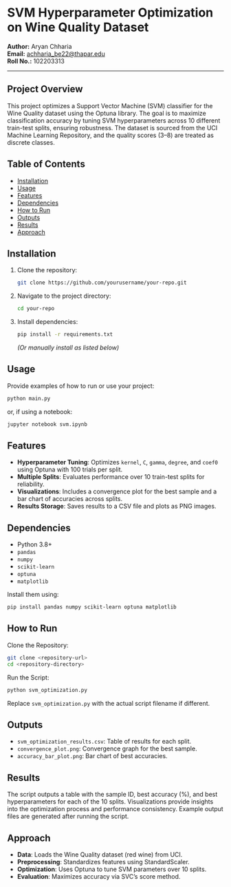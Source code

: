 # SVM Hyperparameter Optimization on Wine Quality Dataset

**Author:** Aryan Chharia  
**Email:** achharia_be22@thapar.edu  
**Roll No.:** 102203313

---

## Project Overview

This project optimizes a Support Vector Machine (SVM) classifier for the Wine Quality dataset using the Optuna library. The goal is to maximize classification accuracy by tuning SVM hyperparameters across 10 different train-test splits, ensuring robustness. The dataset is sourced from the UCI Machine Learning Repository, and the quality scores (3–8) are treated as discrete classes.

## Table of Contents

- [Installation](#installation)
- [Usage](#usage)
- [Features](#features)
- [Dependencies](#dependencies)
- [How to Run](#how-to-run)
- [Outputs](#outputs)
- [Results](#results)
- [Approach](#approach)

## Installation

1. Clone the repository:
   ```sh
   git clone https://github.com/yourusername/your-repo.git
   ```
2. Navigate to the project directory:
   ```sh
   cd your-repo
   ```
3. Install dependencies:
   ```sh
   pip install -r requirements.txt
   ```
   *(Or manually install as listed below)*

## Usage

Provide examples of how to run or use your project:

```sh
python main.py
```
or, if using a notebook:
```sh
jupyter notebook svm.ipynb
```

## Features

- **Hyperparameter Tuning**: Optimizes `kernel`, `C`, `gamma`, `degree`, and `coef0` using Optuna with 100 trials per split.
- **Multiple Splits**: Evaluates performance over 10 train-test splits for reliability.
- **Visualizations**: Includes a convergence plot for the best sample and a bar chart of accuracies across splits.
- **Results Storage**: Saves results to a CSV file and plots as PNG images.

## Dependencies

- Python 3.8+
- `pandas`
- `numpy`
- `scikit-learn`
- `optuna`
- `matplotlib`

Install them using:
```sh
pip install pandas numpy scikit-learn optuna matplotlib
```

## How to Run

Clone the Repository:
```sh
git clone <repository-url>
cd <repository-directory>
```

Run the Script:
```sh
python svm_optimization.py
```
Replace `svm_optimization.py` with the actual script filename if different.

## Outputs

- `svm_optimization_results.csv`: Table of results for each split.
- `convergence_plot.png`: Convergence graph for the best sample.
- `accuracy_bar_plot.png`: Bar chart of best accuracies.

## Results

The script outputs a table with the sample ID, best accuracy (%), and best hyperparameters for each of the 10 splits.
Visualizations provide insights into the optimization process and performance consistency.
Example output files are generated after running the script.

## Approach

- **Data**: Loads the Wine Quality dataset (red wine) from UCI.
- **Preprocessing**: Standardizes features using StandardScaler.
- **Optimization**: Uses Optuna to tune SVM parameters over 10 splits.
- **Evaluation**: Maximizes accuracy via SVC’s score method.
